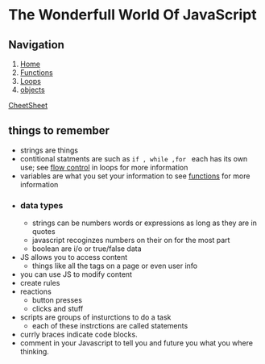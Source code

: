 # The Wonderfull World Of JavaScript

## Navigation
1. [Home](README.md)
1. [Functions](/Js-note-pages/function-notes.md)
1. [Loops](/Js-note-pages/loop-notes.md)
1. [objects](/Js-note-pages/object-notes.md)


[CheetSheet](/Js-note-pages/javascript-cheetsheet.md)


## things to remember

- strings are things
- contitional statments are such as `if , while ,for ` each has its own use; see [flow control](loop-notes.md) in loops for more information
- variables are what you set your information to see [functions](function-notes.md) for more information
- ### data types
    - strings can be numbers words or expressions as long as they are in quotes
    - javascript recoginzes numbers on their on for the most part
    - boolean are i/o or true/false data
- JS allows you to access content
    - things like all the tags on a page or even user info
- you can use JS to modify content
- create rules
- reactions
    - button presses
    - clicks and stuff
-  scripts are groups of insturctions to do a task
    - each of these instrctions are called statements
- currly braces indicate code blocks.
- comment in your Javascript to tell you and future you what you where thinking.
